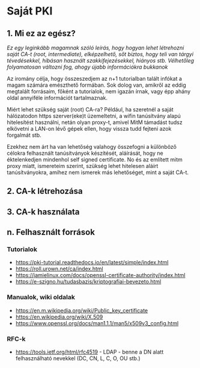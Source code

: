# Saját PKI

## 1. Mi ez az egész?
_Ez egy leginkább magamnak szóló leírás, hogy hogyan lehet létrehozni saját
CA-t (root, intermediate), elképzelhető, sőt biztos, hogy teli van tárgyi tévedésekkel,
hibásan használt szakkifejezésekkel, hiányos stb. Vélhetőleg folyamatosan változni fog,
ahogy újabb információkra bukkanok_
  
Az iromány célja, hogy összeszedjem az n+1 tutorialban talált infókat a magam számára
emészthető formában. Sok dolog van, amikről az eddig megtalált forrásaim, főként 
a tutorialok, nem igazán írnak, vagy épp ahány oldal annyiféle információt tartalmaznak.

Miért lehet szükség saját (root) CA-ra? Például, ha szeretnél a saját 
hálózatodon https szerver(eke)t üzemeltetni, a wifin tanúsítvány alapú hitelesítést
használni, netán olyan proxy-t, amivel MitM támadást tudsz elkövetni a LAN-on 
lévő gépek ellen, hogy vissza tudd fejteni azok forgalmát stb.    

Ezekhez nem árt ha van lehetőség valahogy összefogni a különböző célokra felhasznált
tanúsítványok készítését, aláírását, hogy ne éktelenkedjen mindenhol self signed
certificate. No és az említett mitm proxy miatt, ismereteim szerint, szükség lehet
hitelesen aláírt tanúsítványokra, amihez nem ismerek más lehetőséget, mint a saját
CA-t. 
## 2. CA-k létrehozása  
  
  
    

## 3. CA-k használata



## n. Felhasznált források
### Tutorialok
- https://pki-tutorial.readthedocs.io/en/latest/simple/index.html
- https://roll.urown.net/ca/index.html
- https://jamielinux.com/docs/openssl-certificate-authority/index.html
- https://e-szigno.hu/tudasbazis/kriptografiai-bevezeto.html

### Manualok, wiki oldalak
- https://en.m.wikipedia.org/wiki/Public_key_certificate   
- https://en.wikipedia.org/wiki/X.509  
- https://www.openssl.org/docs/man1.1.1/man5/x509v3_config.html   
  
### RFC-k
- https://tools.ietf.org/html/rfc4519 - LDAP - benne a DN alatt felhasználható nevekkel (DC, CN, L, C, O, OU stb.)  


